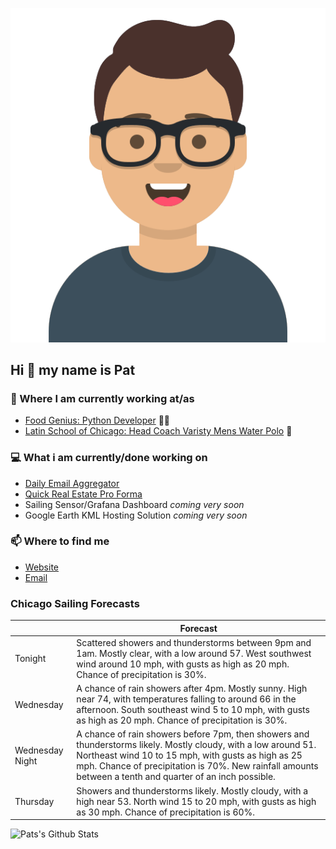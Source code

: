 [![Social banner for p-j-falconer](https://raw.githubusercontent.com/P-J-FALCONER/P-J-FALCONER/master/assets/avataaars.svg)](https://patfalconer.com/)
## Hi :wave: my name is Pat

### 💼 Where I am currently working at/as
- [Food Genius: Python Developer](https://getfoodgenius.com/) 🍔🐍
- [Latin School of Chicago: Head Coach Varisty Mens Water Polo](https://www.latinschool.org/) 🤽


### 💻 What i am currently/done working on
 - [Daily Email Aggregator](https://github.com/P-J-FALCONER/dott_daily_mail)
 - [Quick Real Estate Pro Forma](https://github.com/P-J-FALCONER/henry)
 - Sailing Sensor/Grafana Dashboard *coming very soon*
 - Google Earth KML Hosting Solution *coming very soon*

### 📫 Where to find me
 - [Website](https://patfalconer.com/)
 - [Email](mailto:patrick.j.falconer@gmail.com)


### Chicago Sailing Forecasts
|   | Forecast  |
|---|---|
| Tonight | Scattered showers and thunderstorms between 9pm and 1am. Mostly clear, with a low around 57. West southwest wind around 10 mph, with gusts as high as 20 mph. Chance of precipitation is 30%. |
| Wednesday | A chance of rain showers after 4pm. Mostly sunny. High near 74, with temperatures falling to around 66 in the afternoon. South southeast wind 5 to 10 mph, with gusts as high as 20 mph. Chance of precipitation is 30%. |
| Wednesday Night | A chance of rain showers before 7pm, then showers and thunderstorms likely. Mostly cloudy, with a low around 51. Northeast wind 10 to 15 mph, with gusts as high as 25 mph. Chance of precipitation is 70%. New rainfall amounts between a tenth and quarter of an inch possible. |
| Thursday | Showers and thunderstorms likely. Mostly cloudy, with a high near 53. North wind 15 to 20 mph, with gusts as high as 30 mph. Chance of precipitation is 60%. |

![Pats's Github Stats](https://github-readme-stats.vercel.app/api?username=p-j-falconer&show_icons=true&theme=radical)
